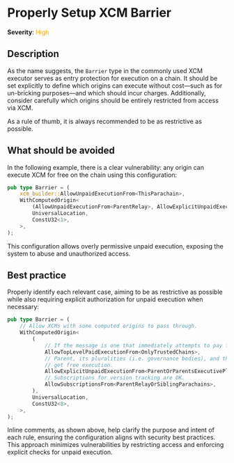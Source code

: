 # Properly Setup XCM Barrier

**Severity**: <span style="color:orange;">High</span>

## Description

As the name suggests, the `Barrier` type in the commonly used XCM executor serves as entry protection for execution on a chain. It should be set explicitly to define which origins can execute without cost—such as for un-bricking purposes—and which should incur charges. Additionally, consider carefully which origins should be entirely restricted from access via XCM.

As a rule of thumb, it is always recommended to be as restrictive as possible.

## What should be avoided

In the following example, there is a clear vulnerability: any origin can execute XCM for free on the chain using this configuration:

```rust
pub type Barrier = (
	xcm_builder::AllowUnpaidExecutionFrom<ThisParachain>,
	WithComputedOrigin<
		(AllowUnpaidExecutionFrom<ParentRelay>, AllowExplicitUnpaidExecutionFrom<Everything>),
		UniversalLocation,
		ConstU32<1>,
	>,
);
```

This configuration allows overly permissive unpaid execution, exposing the system to abuse and unauthorized access.

## Best practice

Properly identify each relevant case, aiming to be as restrictive as possible while also requiring explicit authorization for unpaid execution when necessary:

```rust
pub type Barrier = (
    // Allow XCMs with some computed origins to pass through.
    WithComputedOrigin<
        (
            // If the message is one that immediately attempts to pay for execution, then allow it.
            AllowTopLevelPaidExecutionFrom<OnlyTrustedChains>,
            // Parent, its pluralities (i.e. governance bodies), and the Fellows plurality
            // get free execution.
            AllowExplicitUnpaidExecutionFrom<ParentOrParentsExecutivePlurality>,
            // Subscriptions for version tracking are OK.
            AllowSubscriptionsFrom<ParentRelayOrSiblingParachains>,
        ),
        UniversalLocation,
        ConstU32<8>,
    >,
);
```

Inline comments, as shown above, help clarify the purpose and intent of each rule, ensuring the configuration aligns with security best practices. This approach minimizes vulnerabilities by restricting access and enforcing explicit checks for unpaid execution.
